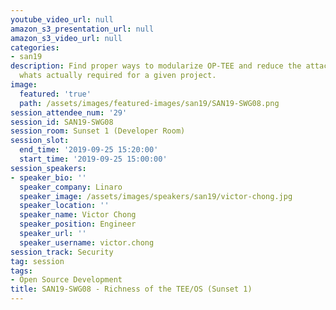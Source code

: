 ```yaml
---
youtube_video_url: null
amazon_s3_presentation_url: null
amazon_s3_video_url: null
categories:
- san19
description: Find proper ways to modularize OP-TEE and reduce the attack surface to
  whats actually required for a given project.
image:
  featured: 'true'
  path: /assets/images/featured-images/san19/SAN19-SWG08.png
session_attendee_num: '29'
session_id: SAN19-SWG08
session_room: Sunset 1 (Developer Room)
session_slot:
  end_time: '2019-09-25 15:20:00'
  start_time: '2019-09-25 15:00:00'
session_speakers:
- speaker_bio: ''
  speaker_company: Linaro
  speaker_image: /assets/images/speakers/san19/victor-chong.jpg
  speaker_location: ''
  speaker_name: Victor Chong
  speaker_position: Engineer
  speaker_url: ''
  speaker_username: victor.chong
session_track: Security
tag: session
tags:
- Open Source Development
title: SAN19-SWG08 - Richness of the TEE/OS (Sunset 1)
---
```

